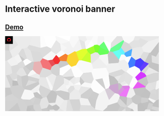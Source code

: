 # Interactive voronoi banner
 ## [Demo](https://svsem.dev/static/voronoi-banner/)
 ![Screenshot](images/screenshot.png)

